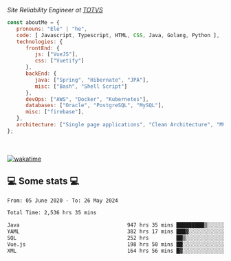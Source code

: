 <p><em>Site Reliability Engineer at <a href="https://www.totvs.com/">TOTVS</a></br>
</em></p>


```javascript
const aboutMe = {
   pronouns: "Ele" | "he",
   code: [ Javascript, Typescript, HTML, CSS, Java, Golang, Python ],
   technologies: {
      frontEnd: {
         js: ["VueJS"],
         css: ["Vuetify"]
      },
      backEnd: {
         java: ["Spring", "Hibernate", "JPA"],
         misc: ["Bash", "Shell Script"]
      },
      devOps: ["AWS", "Docker", "Kubernetes"],
      databases: ["Oracle", "PostgreSQL", "MySQL"],
      misc: ["firebase"],
   },
   architecture: ["Single page applications", "Clean Architecture", "MVC", "Microservices"],
};
```
</br></br>
[![wakatime](https://wakatime.com/badge/user/a3a8ed06-d304-4d6b-bc86-4adc418cdea7.svg)](https://wakatime.com/@a3a8ed06-d304-4d6b-bc86-4adc418cdea7)
<h2>💻 Some stats 💻</h2>

<!--START_SECTION:waka-->

```txt
From: 05 June 2020 - To: 26 May 2024

Total Time: 2,536 hrs 35 mins

Java                                   947 hrs 35 mins █████████▒░░░░░░░░░░░░░░░   37.36 %
YAML                                   382 hrs 17 mins ███▓░░░░░░░░░░░░░░░░░░░░░   15.07 %
SQL                                    252 hrs         ██▒░░░░░░░░░░░░░░░░░░░░░░   09.93 %
Vue.js                                 198 hrs 50 mins ██░░░░░░░░░░░░░░░░░░░░░░░   07.84 %
XML                                    164 hrs 56 mins █▓░░░░░░░░░░░░░░░░░░░░░░░   06.50 %
```

<!--END_SECTION:waka-->
